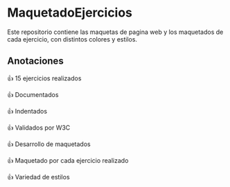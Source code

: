 # MaquetadoEjercicios
Este repositorio contiene las maquetas de pagina web y los maquetados de cada ejercicio, con distintos colores y estilos.

## Anotaciones

:+1: 15 ejercicios realizados

:+1: Documentados

:+1: Indentados

:+1: Validados por W3C

:+1: Desarrollo de maquetados

:+1: Maquetado por cada ejercicio realizado

:+1: Variedad de estilos
